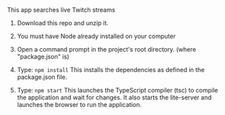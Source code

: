 This app searches live Twitch streams

1) Download this repo and unzip it.

2) You must have Node already installed on your computer 

3) Open a command prompt in the project's root directory. (where "package.json" is)

4) Type: `npm install`
    This installs the dependencies as defined in the package.json file.
    
5) Type: `npm start`
    This launches the TypeScript compiler (tsc) to compile the application and wait for changes. 
    It also starts the lite-server and launches the browser to run the application.
